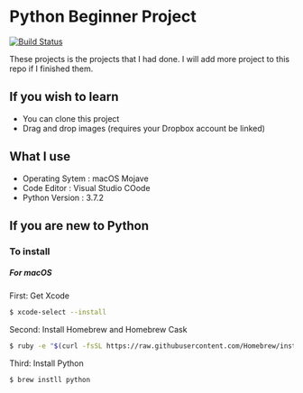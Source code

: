 # Python Beginner Project
[![Build Status](https://travis-ci.org/joemccann/dillinger.svg?branch=master)](https://travis-ci.org/joemccann/dillinger)

These projects is the projects that I had done. 
I will add more project to this repo if I finished them.

## If you wish to learn
  - You can clone this project
  - Drag and drop images (requires your Dropbox account be linked)
  
## What I use
- Operating Sytem : macOS Mojave
- Code Editor : Visual Studio COode
- Python Version : 3.7.2

## If you are new to Python
### To install
##### For macOS
First: Get Xcode
```sh
$ xcode-select --install
```
Second: Install Homebrew and Homebrew Cask
```sh
$ ruby -e "$(curl -fsSL https://raw.githubusercontent.com/Homebrew/install/master/install)"
```

Third: Install Python
```sh
$ brew instll python
```
